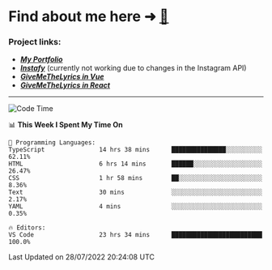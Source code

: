 # Find about me here ➜ [🧑](https://pauabella.dev)

### Project links:
- ***[My Portfolio](https://pauabella.dev)***
- ***[Instafy](https://instafy.me)*** (currently not working due to changes in the Instagram API)
- ***[GiveMeTheLyrics in Vue](https://lyrics.pauabella.dev)***
- ***[GiveMeTheLyrics in React](https://pauabella.dev/GiveMeTheLyrics)***

---
<!--START_SECTION:waka-->
![Code Time](http://img.shields.io/badge/Code%20Time-1%2C332%20hrs%2045%20mins-blue)

📊 **This Week I Spent My Time On** 

```text
💬 Programming Languages: 
TypeScript               14 hrs 38 mins      ███████████████░░░░░░░░░░   62.11% 
HTML                     6 hrs 14 mins       ██████░░░░░░░░░░░░░░░░░░░   26.47% 
CSS                      1 hr 58 mins        ██░░░░░░░░░░░░░░░░░░░░░░░   8.36% 
Text                     30 mins             ░░░░░░░░░░░░░░░░░░░░░░░░░   2.17% 
YAML                     4 mins              ░░░░░░░░░░░░░░░░░░░░░░░░░   0.35%

🔥 Editors: 
VS Code                  23 hrs 34 mins      █████████████████████████   100.0%

```


 Last Updated on 28/07/2022 20:24:08 UTC
<!--END_SECTION:waka-->
